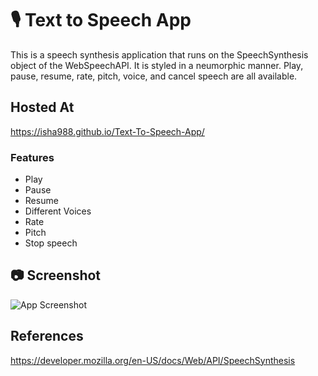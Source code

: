 
# 🎙 Text to Speech App
This is a speech synthesis application that runs on the SpeechSynthesis object of the WebSpeechAPI.
It is styled in a neumorphic manner. Play, pause, resume, rate, pitch, voice, and cancel speech are all available. 



## Hosted At
https://isha988.github.io/Text-To-Speech-App/


### Features
- Play
- Pause
- Resume
- Different Voices
- Rate
- Pitch
- Stop speech



## 📷 Screenshot
![App Screenshot](https://github.com/Isha988/Text-To-Speech-App/blob/main/images/mini%20reader%20%E2%80%94%20Mozilla%20Firefox%2006-Apr-22%2012_30_20%20PM.png)



## References
https://developer.mozilla.org/en-US/docs/Web/API/SpeechSynthesis
